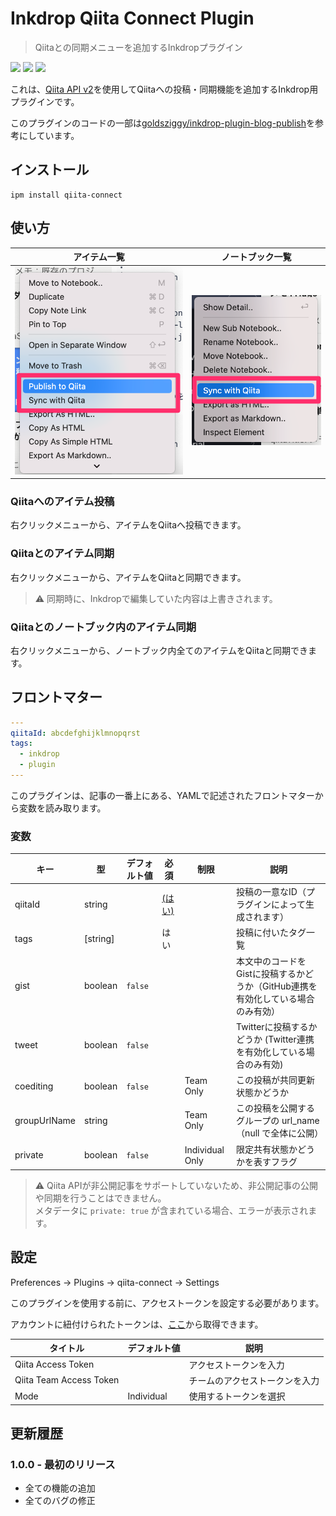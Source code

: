 # Inkdrop Qiita Connect Plugin

> Qiitaとの同期メニューを追加するInkdropプラグイン

![](https://inkdrop-plugin-badge.vercel.app/api/version/qiita-connect) ![](https://inkdrop-plugin-badge.vercel.app/api/downloads/qiita-connect) ![](https://img.shields.io/github/license/Luke-1220/inkdrop-qiita-connect?style=plastic)

これは、[Qiita API v2](https://qiita.com/api/v2/docs)を使用してQiitaへの投稿・同期機能を追加するInkdrop用プラグインです。

このプラグインのコードの一部は[goldsziggy/inkdrop-plugin-blog-publish](https://github.com/goldsziggy/inkdrop-plugin-blog-publish)を参考にしています。

## インストール

```shell
ipm install qiita-connect
```

## 使い方

| アイテム一覧 | ノートブック一覧 |
| --- | --- |
| ![item](./images/item.png) | ![item](./images/note.png) |

### Qiitaへのアイテム投稿

右クリックメニューから、アイテムをQiitaへ投稿できます。

### Qiitaとのアイテム同期

右クリックメニューから、アイテムをQiitaと同期できます。

> :warning: 同期時に、Inkdropで編集していた内容は上書きされます。

### Qiitaとのノートブック内のアイテム同期

右クリックメニューから、ノートブック内全てのアイテムをQiitaと同期できます。

## フロントマター

```yaml
---
qiitaId: abcdefghijklmnopqrst
tags:
  - inkdrop
  - plugin
---
```

このプラグインは、記事の一番上にある、YAMLで記述されたフロントマターから変数を読み取ります。

### 変数

| キー | 型 | デフォルト値 | 必須 |  制限 | 説明 |
| --- | --- | --- | --- |  --- | --- |
| qiitaId | string | | [ (はい) ](https://github.com/Luke-1220/inkdrop-qiita-connect/blob/master/README-JP.md#tips) | | 投稿の一意なID（プラグインによって生成されます） |
| tags | [string] | | はい |  | 投稿に付いたタグ一覧 |
| gist | boolean | `false` |  |  | 本文中のコードをGistに投稿するかどうか（GitHub連携を有効化している場合のみ有効）|
| tweet | boolean | `false` |  |  | Twitterに投稿するかどうか (Twitter連携を有効化している場合のみ有効) |
| coediting | boolean | `false` |  | Team Only | この投稿が共同更新状態かどうか |
| groupUrlName | string |  |  | Team Only | この投稿を公開するグループの url_name（null で全体に公開） |
| private | boolean | `false` |  | Individual Only | 限定共有状態かどうかを表すフラグ |

> :warning: Qiita APIが非公開記事をサポートしていないため、非公開記事の公開や同期を行うことはできません。<br>メタデータに `private: true` が含まれている場合、エラーが表示されます。

## 設定

Preferences -> Plugins -> qiita-connect -> Settings

このプラグインを使用する前に、アクセストークンを設定する必要があります。

アカウントに紐付けられたトークンは、[ここ](https://qiita.com/settings/applications)から取得できます。

| タイトル | デフォルト値 | 説明 |
| ---- | ---- | ---- |
| Qiita Access Token |  | アクセストークンを入力 |
| Qiita Team Access Token |  | チームのアクセストークンを入力 |
| Mode | Individual | 使用するトークンを選択 |

## 更新履歴

### 1.0.0 - 最初のリリース
* 全ての機能の追加
* 全てのバグの修正
